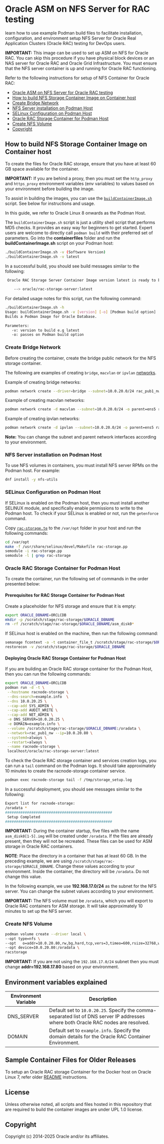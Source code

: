 # Oracle ASM on NFS Server for RAC testing
learn how to use example Podman build files to facilitate installation, configuration, and environment setup NFS Server for Oracle Real Application Clusters (Oracle RAC) testing for DevOps users.

**IMPORTANT:** This image can be used to set up ASM on NFS for Oracle RAC. You can skip this procedure if you have physical block devices or an NAS server for Oracle RAC and Oracle Grid Infrastructure. You must ensure that the NFS server container is up and running for Oracle RAC functioning.

Refer to the following instructions for setup of NFS Container for Oracle RAC:

- [Oracle ASM on NFS Server for Oracle RAC testing](#oracle-asm-on-nfs-server-for-rac-testing)
- [How to build NFS Storage Container Image on Container host](#how-to-build-nfs-storage-container-image-on-container-host)
- [Create Bridge Network](#create-bridge-network)
- [NFS Server installation on Podman Host](#nfs-server-installation-on-podman-host)
- [SELinux Configuration on Podman Host](#selinux-configuration-on-podman-host)
- [Oracle RAC Storage Container for Podman Host](#oracle-rac-storage-container-for-podman-host)
- [Create NFS Volume](#create-nfs-volume)
- [Copyright](#copyright)

## How to build NFS Storage Container Image on Container host
To create the files for Oracle RAC storage, ensure that you have at least 60 GB space available for the container.

**IMPORTANT:** If you are behind a proxy, then you must set the `http_proxy` and `https_proxy` environment variables (env variables) to values based on your environment before building the image.

To assist in building the images, you can use the [`buildContainerImage.sh`](containerfiles/buildContainerImage.sh) script. See below for instructions and usage.

In this guide, we refer to Oracle Linux 8 onwards as the Podman Host.

The `buildContainerImage.sh` script is just a utility shell script that performs MD5 checks. It provides an easy way for beginners to get started. Expert users are welcome to directly call `podman build` with their preferred set of parameters. Go into the **containerfiles** folder and run the **buildContainerImage.sh** script on your Podman host:

```bash
./buildContainerImage.sh -v (Software Version)
./buildContainerImage.sh -v latest
```

In a successful build, you should see build messages similar to the following:
```bash
 Oracle RAC Storage Server Container Image version latest is ready to be extended:
    
    --> oracle/rac-storage-server:latest
```

For detailed usage notes for this script, run the following command:
```bash
./buildContainerImage.sh -h
Usage: buildContainerImage.sh -v [version] [-o] [Podman build option]
Builds a Podman Image for Oracle Database.
  
Parameters:
   -v: version to build e.g latest
   -o: passes on Podman build option
```

### Create Bridge Network
Before creating the container, create the bridge public network for the NFS storage container.

The following are examples of creating `bridge`, `macvlan` or `ipvlan` [networks](https://docs.podman.io/en/latest/markdown/podman-network-create.1.html).

Example of creating bridge networks:
```bash
podman network create --driver=bridge --subnet=10.0.20.0/24 rac_pub1_nw
```
Example of creating macvlan networks:
```bash
podman network create -d macvlan --subnet=10.0.20.0/24 -o parent=ens5 rac_pub1_nw
```

Example of creating ipvlan networks:  
```bash
podman network create -d ipvlan --subnet=10.0.20.0/24 -o parent=ens5 rac_pub1_nw
```

**Note:** You can change the subnet and parent network interfaces according to your environment.

### NFS Server installation on Podman Host
To use NFS volumes in containers, you must install NFS server RPMs on the Podman host. For example:
```bash
dnf install -y nfs-utils
```

### SELinux Configuration on Podman Host
If SELinux is enabled on the Podman host, then you must install another SELINUX module, and specifically enable permissions to write to the Podman host. To check if your SELinux is enabled or not, run the `getenforce` command.

Copy [`rac-storage.te`](./rac-storage.te) to the `/var/opt` folder in your host and run the following commands:

```bash
cd /var/opt
make -f /usr/share/selinux/devel/Makefile rac-storage.pp
semodule -i rac-storage.pp
semodule -l | grep rac-storage
```
### Oracle RAC Storage Container for Podman Host
To create the container, run the following set of commands in the order presented below:

#### Prerequisites for RAC Storage Container for Podman Host

Create a placeholder for NFS storage and ensure that it is empty:
```bash
export ORACLE_DBNAME=ORCLCDB
mkdir -p /scratch/stage/rac-storage/$ORACLE_DBNAME
rm -rf /scratch/stage/rac-storage/$ORACLE_DBNAME/asm_disk0*
```
If SELinux host is enabled on the machine, then run the following command:
```bash
semanage fcontext -a -t container_file_t /scratch/stage/rac-storage/$ORACLE_DBNAME
restorecon -v /scratch/stage/rac-storage/$ORACLE_DBNAME
```
#### Deploying Oracle RAC Storage Container for Podman Host
If you are building an Oracle RAC storage container for the Podman Host, then you can run the following commands:

```bash
export ORACLE_DBNAME=ORCLCDB
podman run -d -t \
 --hostname racnode-storage \
 --dns-search=example.info  \
 --dns 10.0.20.25 \
 --cap-add SYS_ADMIN \
 --cap-add AUDIT_WRITE \
 --cap-add NET_ADMIN \
 -e DNS_SERVER=10.0.20.25 \
 -e DOMAIN=example.info \
 --volume /scratch/stage/rac-storage/$ORACLE_DBNAME:/oradata \
 --network=rac_pub1_nw --ip=10.0.20.80 \
 --systemd=always \
 --restart=always \
 --name racnode-storage \
 localhost/oracle/rac-storage-server:latest
```

To check the Oracle RAC storage container and services creation logs, you can run a `tail` command on the Podman logs. It should take approximately 10 minutes to create the racnode-storage container service.

```bash
podman exec racnode-storage tail -f /tmp/storage_setup.log
```
In a successful deployment, you should see messages similar to the following:
```bash
Export list for racnode-storage:
/oradata *
#################################################
 Setup Completed                                 
#################################################
```

**IMPORTANT:** During the container startup, five files with the name  `asm_disk0[1-5].img` will be created under `/oradata`. If the files are already present, then they will not be recreated. These files can be used for ASM storage in Oracle RAC containers.

**NOTE**: Place the directory in a container that has at least 60 GB. In the preceding example, we are using `/scratch/stage/rac-storage/$ORACLE_DBNAME`. Change these values according to your environment. Inside the container, the directory will be `/oradata`. Do not change this value.

In the following example, we use **192.168.17.0/24** as the subnet for the NFS server. You can change the subnet values according to your environment.

**IMPORTANT:** The NFS volume must be `/oradata`, which you will export to Oracle RAC containers for ASM storage. It will take approximately 10 minutes to set up the NFS server.

### Create NFS Volume

```bash
podman volume create --driver local \
--opt type=nfs \
--opt   o=addr=10.0.20.80,rw,bg,hard,tcp,vers=3,timeo=600,rsize=32768,wsize=32768,actimeo=0 \
--opt device=10.0.20.80:/oradata \
racstorage
```


**IMPORTANT:** If you are not using the `192.168.17.0/24` subnet then you must change **addr=192.168.17.80** based on your environment.

## Environment variables explained

| Environment Variable | Description           |
|----------------------|-----------------|
| DNS_SERVER           | Default set to `10.0.20.25`. Specify the comma-separated list of DNS server IP addresses where both Oracle RAC nodes are resolved.      |
| DOMAIN               | Default set to `example.info`. Specify the domain details for the Oracle RAC Container Environment.    |

## Sample Container Files for Older Releases
To setup an Oracle RAC storage Container for the Docker host on Oracle Linux 7, refer older [README](./README1.md#how-to-build-nfs-storage-container-image-on-docker-host)
instructions.
## License
Unless otherwise noted, all scripts and files hosted in this repository that are required to build the container images are under UPL 1.0 license.

## Copyright
Copyright (c) 2014-2025 Oracle and/or its affiliates.